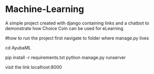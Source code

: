 # Machine-Learning
A simple project created with django containing links and a chatbot to demonstrate how Choice Coin can be used for eLearning

#how to run the project
first navigate to folder where manage.py lives

cd AyubaML

pip install -r requirements.txt
python manage.py runserver

visit the link localhost:8000
